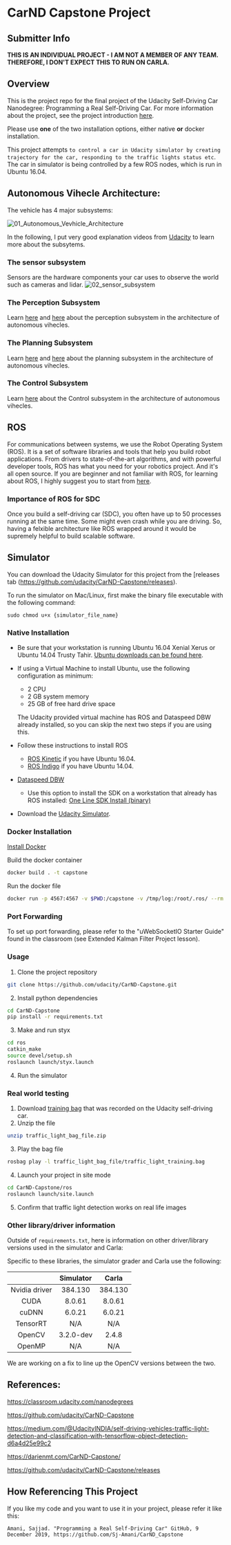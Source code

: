 # CarND Capstone Project

## Submitter Info

**THIS IS AN INDIVIDUAL PROJECT - I AM NOT A MEMBER OF ANY TEAM.**
**THEREFORE, I DON'T EXPECT THIS TO RUN ON CARLA.**

## Overview

This is the project repo for the final project of the Udacity Self-Driving Car Nanodegree: Programming a Real Self-Driving Car. For more information about the project, see the project introduction [here](https://classroom.udacity.com/nanodegrees/nd013/parts/6047fe34-d93c-4f50-8336-b70ef10cb4b2/modules/e1a23b06-329a-4684-a717-ad476f0d8dff/lessons/462c933d-9f24-42d3-8bdc-a08a5fc866e4/concepts/5ab4b122-83e6-436d-850f-9f4d26627fd9).

Please use **one** of the two installation options, either native **or** docker installation.

This project attempts `to control a car in Udacity simulator by creating trajectory for the car, responding to the traffic lights status etc`. The car in simulator is being controlled by a few ROS nodes, which is run in Ubuntu 16.04.

## Autonomous Vihecle Architecture:
The vehicle has 4 major subsystems:

![01_Autonomous_Vevhicle_Architecture](results/01_Autonomous_Vevhicle_Architecture.png)

In the following, I put very good explanation videos from [Udacity](https://classroom.udacity.com) to learn more about the subsytems.

### The sensor subsystem
Sensors are the hardware components your car uses to observe the world such as cameras and lidar.
![02_sensor_subsystem](results/02_sensor_subsystem.png)


### The Perception Subsystem
Learn [here](https://www.youtube.com/watch?time_continue=48&v=zo_JO5Sytuc&feature=emb_logo) and [here](https://www.youtube.com/watch?v=f3qloIYf16k&feature=emb_logo) about the perception subsystem in the architecture of autonomous vihecles. 

### The Planning Subsystem
Learn [here](https://www.youtube.com/watch?time_continue=1&v=MxG9DtKiSqM&feature=emb_logo) and [here](https://www.youtube.com/watch?time_continue=19&v=5c752eVAR3I&feature=emb_logo) about the planning subsystem in the architecture of autonomous vihecles.

### The Control Subsystem
Learn [here](https://www.youtube.com/watch?time_continue=2&v=6pFy9q_AOJA&feature=emb_logo) about the Control subsystem in the architecture of autonomous vihecles.

## ROS
For communications between systems, we use the Robot Operating System (ROS). It is a set of software libraries and tools that help you build robot applications. From drivers to state-of-the-art algorithms, and with powerful developer tools, ROS has what you need for your robotics project. And it's all open source. 
If you are beginner and not familiar with ROS, for learning about ROS, I highly suggest you to start from [here](http://wiki.ros.org/ROS/Tutorials). 

### Importance of ROS for SDC
Once you build a self-driving car (SDC), you often have up to 50 processes running at the same time. Some might even crash while you are driving. So, having a felxible architecture like ROS wrapped around it would be supremely helpful to build scalable software. 

## Simulator
You can download the Udacity Simulator for this project from the [releases tab (https://github.com/udacity/CarND-Capstone/releases).  

To run the simulator on Mac/Linux, first make the binary file executable with the following command:
```shell
sudo chmod u+x {simulator_file_name}
```

### Native Installation

* Be sure that your workstation is running Ubuntu 16.04 Xenial Xerus or Ubuntu 14.04 Trusty Tahir. [Ubuntu downloads can be found here](https://www.ubuntu.com/download/desktop).
* If using a Virtual Machine to install Ubuntu, use the following configuration as minimum:
  * 2 CPU
  * 2 GB system memory
  * 25 GB of free hard drive space

  The Udacity provided virtual machine has ROS and Dataspeed DBW already installed, so you can skip the next two steps if you are using this.

* Follow these instructions to install ROS
  * [ROS Kinetic](http://wiki.ros.org/kinetic/Installation/Ubuntu) if you have Ubuntu 16.04.
  * [ROS Indigo](http://wiki.ros.org/indigo/Installation/Ubuntu) if you have Ubuntu 14.04.
* [Dataspeed DBW](https://bitbucket.org/DataspeedInc/dbw_mkz_ros)
  * Use this option to install the SDK on a workstation that already has ROS installed: [One Line SDK Install (binary)](https://bitbucket.org/DataspeedInc/dbw_mkz_ros/src/81e63fcc335d7b64139d7482017d6a97b405e250/ROS_SETUP.md?fileviewer=file-view-default)
* Download the [Udacity Simulator](https://github.com/udacity/CarND-Capstone/releases).

### Docker Installation
[Install Docker](https://docs.docker.com/engine/installation/)

Build the docker container
```bash
docker build . -t capstone
```

Run the docker file
```bash
docker run -p 4567:4567 -v $PWD:/capstone -v /tmp/log:/root/.ros/ --rm -it capstone
```

### Port Forwarding
To set up port forwarding, please refer to the "uWebSocketIO Starter Guide" found in the classroom (see Extended Kalman Filter Project lesson).

### Usage

1. Clone the project repository
```bash
git clone https://github.com/udacity/CarND-Capstone.git
```

2. Install python dependencies
```bash
cd CarND-Capstone
pip install -r requirements.txt
```
3. Make and run styx
```bash
cd ros
catkin_make
source devel/setup.sh
roslaunch launch/styx.launch
```
4. Run the simulator

### Real world testing
1. Download [training bag](https://s3-us-west-1.amazonaws.com/udacity-selfdrivingcar/traffic_light_bag_file.zip) that was recorded on the Udacity self-driving car.
2. Unzip the file
```bash
unzip traffic_light_bag_file.zip
```
3. Play the bag file
```bash
rosbag play -l traffic_light_bag_file/traffic_light_training.bag
```
4. Launch your project in site mode
```bash
cd CarND-Capstone/ros
roslaunch launch/site.launch
```
5. Confirm that traffic light detection works on real life images

### Other library/driver information
Outside of `requirements.txt`, here is information on other driver/library versions used in the simulator and Carla:

Specific to these libraries, the simulator grader and Carla use the following:

|        | Simulator | Carla  |
| :-----------: |:-------------:| :-----:|
| Nvidia driver | 384.130 | 384.130 |
| CUDA | 8.0.61 | 8.0.61 |
| cuDNN | 6.0.21 | 6.0.21 |
| TensorRT | N/A | N/A |
| OpenCV | 3.2.0-dev | 2.4.8 |
| OpenMP | N/A | N/A |

We are working on a fix to line up the OpenCV versions between the two.

References:
---
https://classroom.udacity.com/nanodegrees

https://github.com/udacity/CarND-Capstone

https://medium.com/@UdacityINDIA/self-driving-vehicles-traffic-light-detection-and-classification-with-tensorflow-object-detection-d6a4d25e99c2

https://darienmt.com/CarND-Capstone/

https://github.com/udacity/CarND-Capstone/releases

How Referencing This Project
---
If you like my code and you want to use it in your project, please refer it like this:

`Amani, Sajjad. "Programming a Real Self-Driving Car" GitHub, 9 December 2019, https://github.com/Sj-Amani/CarND_Capstone`


